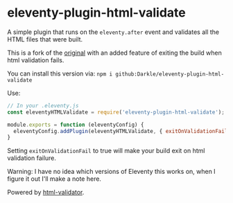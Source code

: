 # eleventy-plugin-html-validate

A simple plugin that runs on the `eleventy.after` event and validates all the HTML files that were built.

This is a fork of the [original](https://github.com/matt-auckland/eleventy-plugin-html-validate) with an added feature of exiting the build when html validation fails.

You can install this version via: `npm i github:Darkle/eleventy-plugin-html-validate`

Use:

```js
// In your .eleventy.js
const eleventyHTMLValidate = require('eleventy-plugin-html-validate');

module.exports = function (eleventyConfig) {
  eleventyConfig.addPlugin(eleventyHTMLValidate, { exitOnValidationFail: true });
}
```

Setting `exitOnValidationFail` to true will make your build exit on html validation failure.

Warning: I have no idea which versions of Eleventy this works on, when I figure it out I'll make a note here.

Powered by [html-validator](https://www.npmjs.com/package/html-validator).
